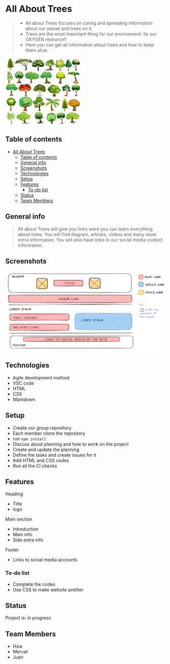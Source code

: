 # All About Trees

> - All about Trees focuses on caring and spreading information about our planet
>   and trees on it.
> - Trees are the most important thing for our environment. Its our OXYGEN
>   resource!!
> - Here you can get all information about trees and how to keep them alive.

![trees](planning/trees.jpg)

## Table of contents

- [All About Trees](#all-about-trees)
  - [Table of contents](#table-of-contents)
  - [General info](#general-info)
  - [Screenshots](#screenshots)
  - [Technologies](#technologies)
  - [Setup](#setup)
  - [Features](#features)
    - [To-do list](#to-do-list)
  - [Status](#status)
  - [Team Members](#team-members)

## General info

> All about Trees will give you links were you can learn everything about trees.
> You will find diagram, articles, videos and many more extra information. You
> will also have links to our social media contact information.

## Screenshots

![Alt text](public/wireframe.png)

## Technologies

- Agile development method
- VSC code
- HTML
- CSS
- Markdown

## Setup

- Create our group repository
- Each member clone the repository
- run `npm install`
- Discuss about planning and how to work on the project
- Create and update the planning
- Define the tasks and create issues for it
- Add HTML and CSS codes
- Run all the CI checks

## Features

Heading

- Title
- logo

Main section

- Introduction
- Main info
- Side extra info

Footer

- Links to social media accounts

### To-do list

- Complete the codes
- Use CSS to make website prettier

## Status

Project is: _in progress_

## Team Members

- Hsia
- Mervat
- Juan

